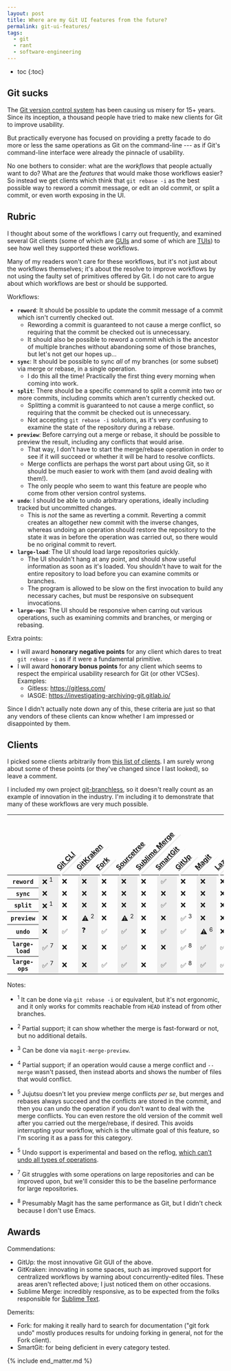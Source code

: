 ```yaml
---
layout: post
title: Where are my Git UI features from the future?
permalink: git-ui-features/
tags:
  - git
  - rant
  - software-engineering
---
```


 * toc
{:toc}

## Git sucks

The [Git version control system](https://git-scm.com/) has been causing us misery for 15+ years. Since its inception, a thousand people have tried to make new clients for Git to improve usability.

But practically everyone has focused on providing a pretty facade to do more or less the same operations as Git on the command-line --- as if Git's command-line interface were already the pinnacle of usability.

No one bothers to consider: what are the *workflows* that people actually want to do? What are the *features* that would make those workflows easier? So instead we get clients which think that `git rebase -i` as the best possible way to reword a commit message, or edit an old commit, or split a commit, or even worth exposing in the UI.

## Rubric

I thought about some of the workflows I carry out frequently, and examined several Git clients (some of which are [GUIs](https://en.wikipedia.org/wiki/Graphical_user_interface) and some of which are [TUIs](https://en.wikipedia.org/wiki/Text-based_user_interface)) to see how well they supported these workflows.

Many of my readers won't care for these workflows, but it's not just about the workflows themselves; it's about the resolve to improve workflows by not using the faulty set of primitives offered by Git. I do not care to argue about which workflows are best or should be supported.

Workflows:
- **`reword`**: It should be possible to update the commit message of a commit which isn't currently checked out.
  - Rewording a commit is guaranteed to not cause a merge conflict, so requiring that the commit be checked out is unnecessary.
  - It should also be possible to reword a commit which is the ancestor of multiple branches without abandoning some of those branches, but let's not get our hopes up...
- **`sync`**: It should be possible to sync *all* of my branches (or some subset) via merge or rebase, in a single operation.
  - I do this all the time! Practically the first thing every morning when coming into work.
- **`split`**: There should be a specific command to split a commit into two or more commits, including commits which aren't currently checked out.
  - Splitting a commit is guaranteed to not cause a merge conflict, so requiring that the commit be checked out is unnecessary.
  - Not accepting `git rebase -i` solutions, as it's very confusing to examine the state of the repository during a rebase.
- **`preview`**: Before carrying out a merge or rebase, it should be possible to preview the result, including any conflicts that would arise.
  - That way, I don't have to start the merge/rebase operation in order to see if it will succeed or whether it will be hard to resolve conflicts.
  - Merge conflicts are perhaps the worst part about using Git, so it should be much easier to work with them (and avoid dealing with them!).
  - The only people who seem to want this feature are people who come from other version control systems.
- **`undo`**: I should be able to undo arbitrary operations, ideally including tracked but uncommitted changes.
  - This is *not* the same as reverting a commit. Reverting a commit creates an altogether new commit with the inverse changes, whereas undoing an operation should restore the repository to the state it was in before the operation was carried out, so there would be no original commit to revert.
- **`large-load`**: The UI should load large repositories quickly.
  - The UI shouldn't hang at any point, and should show useful information as soon as it's loaded. You shouldn't have to wait for the entire repository to load before you can examine commits or branches.
  - The program is allowed to be slow on the first invocation to build any necessary caches, but must be responsive on subsequent invocations.
- **`large-ops`**: The UI should be responsive when carring out various operations, such as examining commits and branches, or merging or rebasing.

Extra points:

- I will award **honorary negative points** for any client which dares to treat `git rebase -i` as if it were a fundamental primitive.
- I will award **honorary bonus points** for any client which seems to respect the empirical usability research for Git (or other VCSes). Examples:
  - Gitless: <https://gitless.com/>
  - IASGE: <https://investigating-archiving-git.gitlab.io/>

Since I didn't actually note down any of this, these criteria are just so that any vendors of these clients can know whether I am impressed or disappointed by them.

## Clients

I picked some clients arbitrarily from [this list of clients](https://git-scm.com/downloads/guis). I am surely wrong about some of these points (or they've changed since I last looked), so leave a comment.

I included my own project [git-branchless](https://github.com/arxanas/git-branchless), so it doesn't really count as an example of innovation in the industry. I'm including it to demonstrate that many of these workflows are very much possible.

<style type="text/css">
th.rotate {
  /* Something you can count on */
  height: 140px;
  white-space: nowrap;
}

th.rotate > div {
  transform: 
    /* Magic Numbers */
    translate(25px, 51px)
    /* 45 is really 360 - 45 */
    rotate(315deg);
  width: 30px;
}
th.rotate > div > span {
  border-bottom: 1px solid #eee;
  padding: 5px 10px;
}

#data th:nth-child(even) > div > span {
  border-bottom: 3px solid #eee;
}

#data td:nth-child(even) {
  background-color: #eee;
}

</style>

<table id="data">
<thead>
  <tr>
    <th></th>
    <th class="rotate"><div><span><a href="https://git-scm.com/">Git CLI</a></span></div></th>
    <th class="rotate"><div><span><a href="https://www.gitkraken.com/">GitKraken</a></span></div></th>
    <th class="rotate"><div><span><a href="https://git-fork.com/">Fork</a></span></div></th>
    <th class="rotate"><div><span><a href="https://www.sourcetreeapp.com/">Sourcetree</a></span></div></th>
    <th class="rotate"><div><span><a href="https://www.sublimemerge.com/">Sublime Merge</a></span></div></th>
    <th class="rotate"><div><span><a href="https://www.syntevo.com/smartgit/">SmartGit</a></span></div></th>
    <th class="rotate"><div><span><a href="https://gitup.co/">GitUp</a></span></div></th>
    <th class="rotate"><div><span><a href="https://magit.vc/">Magit</a></span></div></th>
    <th class="rotate"><div><span><a href="https://github.com/jesseduffield/lazygit">Lazygit</a></span></div></th>
    <th class="rotate"><div><span><a href="https://github.com/extrawurst/gitui">Gitui</a></span></div></th>
    <th class="rotate"><div><span><a href="https://github.com/arxanas/git-branchless">git-branchless</a></span></div></th>
    <th class="rotate"><div><span><a href="https://github.com/martinvonz/jj">Jujutsu</a></span></div></th>
  </tr>
</thead>

<tbody>
  <tr>
    <th><code>reword</code></th>
    <td>❌ <sup>1</sup></td> <!-- Git CLI -->
    <td>❌</td> <!-- GitKraken -->
    <td>❌</td> <!-- Fork -->
    <td>❌</td> <!-- Sourcetree -->
    <td>❌</td> <!-- Sublime Merge -->
    <td>❌</td> <!-- SmartGit -->
    <td>✅</td> <!-- GitUp -->
    <td>❌</td> <!-- Magit -->
    <td>❌</td> <!-- Lazygit -->
    <td>❌</td> <!-- Gitui -->
    <td>✅</td> <!-- git-branchless -->
    <td>✅</td> <!-- jj -->
  </tr>
  
  <tr>
    <th><code>sync</code></th>
    <td>❌</td> <!-- Git CLI -->
    <td>❌</td> <!-- GitKraken -->
    <td>❌</td> <!-- Fork -->
    <td>❌</td> <!-- Sourcetree -->
    <td>❌</td> <!-- Sublime Merge -->
    <td>❌</td> <!-- SmartGit -->
    <td>❌</td> <!-- GitUp -->
    <td>❌</td> <!-- Magit -->
    <td>❌</td> <!-- Lazygit -->
    <td>❌</td> <!-- Gitui -->
    <td>✅</td> <!-- git-branchless -->
    <td>❌</td> <!-- jj -->
  </tr>
  
  <tr>
    <th><code>split</code></th>
    <td>❌ <sup>1</sup></td> <!-- Git CLI -->
    <td>❌</td> <!-- GitKraken -->
    <td>❌</td> <!-- Fork -->
    <td>❌</td> <!-- Sourcetree -->
    <td>❌</td> <!-- Sublime Merge -->
    <td>❌</td> <!-- SmartGit -->
    <td>✅</td> <!-- GitUp -->
    <td>❌</td> <!-- Magit -->
    <td>❌</td> <!-- Lazygit -->
    <td>❌</td> <!-- Gitui -->
    <td>❌</td> <!-- git-branchless -->
    <td>✅</td> <!-- jj -->
  </tr>
  
  <tr>
    <th><code>preview</code></th>
    <td>❌</td> <!-- Git CLI -->
    <td>❌</td> <!-- GitKraken -->
    <td>⚠️ <sup>2</sup></td> <!-- Fork -->
    <td>❌</td> <!-- Sourcetree -->
    <td>⚠️ <sup>2</sup></td> <!-- Sublime Merge -->
    <td>❌</td> <!-- SmartGit -->
    <td>❌</td> <!-- GitUp -->
    <td>✅ <sup>3</sup></td> <!-- Magit -->
    <td>❌</td> <!-- Lazygit -->
    <td>❌</td> <!-- Gitui -->
    <td>⚠️ <sup>4</sup></td> <!-- git-branchless -->
    <td>✅ <sup>5</sup></td> <!-- jj -->
  </tr>

  <tr>
    <th><code>undo</code></th>
    <td>❌</td> <!-- Git CLI -->
    <td>✅</td> <!-- GitKraken -->
    <td>❓</td> <!-- Fork -->
    <td>✅</td> <!-- Sourcetree -->
    <td>✅</td> <!-- Sublime Merge -->
    <td>❌</td> <!-- SmartGit -->
    <td>✅</td> <!-- GitUp -->
    <td>✅</td> <!-- Magit -->
    <td>⚠️ <sup>6</sup></td> <!-- Lazygit -->
    <td>❌</td> <!-- Gitui -->
    <td>✅</td> <!-- git-branchless -->
    <td>✅</td> <!-- jj -->
  </tr>

  <tr>
    <th><code>large-load</code></th>
    <td>✅ <sup>7</sup></td> <!-- Git CLI -->
    <td>❌</td> <!-- GitKraken -->
    <td>❌</td> <!-- Fork -->
    <td>❌</td> <!-- Sourcetree -->
    <td>✅</td> <!-- Sublime Merge -->
    <td>❌</td> <!-- SmartGit -->
    <td>❌</td> <!-- GitUp -->
    <td>✅ <sup>8</sup></td> <!-- Magit -->
    <td>✅</td> <!-- Lazygit -->
    <td>✅</td> <!-- Gitui -->
    <td>✅</td> <!-- git-branchless -->
    <td>❌</td> <!-- jj -->
  </tr>
  
  <tr>
    <th><code>large-ops</code></th>
    <td>✅ <sup>7</sup></td> <!-- Git CLI -->
    <td>❌</td> <!-- GitKraken -->
    <td>❌</td> <!-- Fork -->
    <td>✅</td> <!-- Sourcetree -->
    <td>✅</td> <!-- Sublime Merge -->
    <td>❌</td> <!-- SmartGit -->
    <td>✅</td> <!-- GitUp -->
    <td>✅ <sup>8</sup></td> <!-- Magit -->
    <td>✅</td> <!-- Lazygit -->
    <td>✅</td> <!-- Gitui -->
    <td>✅</td> <!-- git-branchless -->
    <td>❌</td> <!-- jj -->
  </tr>
</tbody>
</table>

Notes:

* <sup>1</sup> It can be done via `git rebase -i` or equivalent, but it's not ergonomic, and it only works for commits reachable from `HEAD` instead of from other branches.
* <sup>2</sup> Partial support; it can show whether the merge is fast-forward or not, but no additional details.
* <sup>3</sup> Can be done via `magit-merge-preview`.
* <sup>4</sup> Partial support; if an operation would cause a merge conflict and `--merge` wasn't passed, then instead aborts and shows the number of files that would conflict.

* <sup>5</sup> Jujutsu doesn't let you preview merge conflicts *per se*, but merges and rebases always succeed and the conflicts are stored in the commit, and then you can undo the operation if you don't want to deal with the merge conflicts. You can even restore the old version of the commit well after you carried out the merge/rebase, if desired. This avoids interrupting your workflow, which is the ultimate goal of this feature, so I'm scoring it as a pass for this category.
* <sup>5</sup> Undo support is experimental and based on the reflog, [which can't undo all types of operations](https://github.com/arxanas/git-branchless/wiki/Architecture#comparison-with-the-reflog).
* <sup>7</sup> Git struggles with some operations on large repositories and can be improved upon, but we'll consider this to be the baseline performance for large repositories.
* <sup>8</sup> Presumably Magit has the same performance as Git, but I didn't check because I don't use Emacs.

## Awards

Commendations:

- GitUp: the most innovative Git GUI of the above.
- GitKraken: innovating in some spaces, such as improved support for centralized workflows by warning about concurrently-edited files. These areas aren't reflected above; I just noticed them on other occasions.
- Sublime Merge: incredibly responsive, as to be expected from the folks responsible for [Sublime Text](https://www.sublimetext.com/).

Demerits:

- Fork: for making it really hard to search for documentation ("git fork undo" mostly produces results for undoing forking in general, not for the Fork client).
- SmartGit: for being deficient in every category tested.

{% include end_matter.md %}

